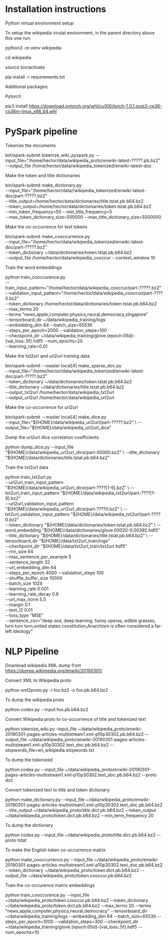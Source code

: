 Installation instructions
=========================

Python virtual environment setup

To setup the wikipedia virutal environment, in the parent directory above this one run:

python3 -m venv wikipedia

cd wikipedia

source bin/activate

pip install -r requirements.txt

Additional packages:

Pytorch

pip3 install https://download.pytorch.org/whl/cu100/torch-1.0.1.post2-cp36-cp36m-linux_x86_64.whl

PySpark pipeline
================

Tokenize the documents

bin/spark-submit tokenize_wiki_pyspark.py --input_file="/home/hector/data/wikipedia_proto/enwiki-latest-?????.pb.bz2" --output_file /home/hector/data/wikipedia_tokenized/enwiki-latest-doc

Make the token and title dictionaries

bin/spark-submit make_dictionary.py \
--input_file="/home/hector/data//wikipedia_tokenized/enwiki-latest-doc/part-?????.bz2" \
--title_output=/home/hector/data/dictionaries/title.tstat.pb.b64.bz2 \
--token_output=/home/hector/data/dictionaries/token.tstat.pb.b64.bz2 \
--min_token_frequency=50 --min_title_frequency=5 \
--max_token_dictionary_size=500000 --max_title_dictionary_size=5000000

Make the co-occurrence for text tokens

bin/spark-submit make_cooccurrence.py \
--input_file="/home/hector/data/wikipedia_tokenized/enwiki-latest-doc/part-?????.bz2" \
--token_dictionary ~/data/dictionaries/token.tstat.pb.b64.bz2 \
--output_file /home/hector/data/wikipedia_cooccur --context_window 10

Train the word embeddings

python train_cooccurence.py \
--train_input_pattern="/home/hector/data/wikipedia_cooccur/part-?????.bz2" \
--validation_input_pattern="/home/hector/data/wikipedia_cooccur/part-????0.bz2" \
--token_dictionary /home/hector/data/dictionaries/token.tstat.pb.b64.bz2 \
--max_terms 20 \
--terms "news,apple,computer,physics,neural,democracy,singapore" \
--tensorboard_dir ~/data/wikipedia_training/logs \
--embedding_dim 64 --batch_size=65536 \
--steps_per_epoch=2000 --validation_steps=100 \
--checkpoint_dir ~/data/wikipedia_training/glove.{epoch:05d}-{val_loss:.5f}.hdf5 --num_epochs=20 \
--learning_rate=0.01

Make the txt2url and url2url training data

bin/spark-submit --master local[4] make_sparse_doc.py \
--input_file="/home/hector/data/wikipedia_tokenized/enwiki-latest-doc/part-?????.bz2" \
--token_dictionary ~/data/dictionaries/token.tstat.pb.b64.bz2 \
--title_dictionary ~/data/dictionaries/title.tstat.pb.b64.bz2 \
--output_txt2url /home/hector/data/wikipedia_txt2url \
--output_url2url /home/hector/data/wikipedia_url2url

Make the co-occurrence for url2url

bin/spark-submit --master local[4] make_dice.py  \
--input_file="${HOME}/data/wikipedia_url2url/part-?????.bz2" \
--output_file="${HOME}/data/wikipedia_url2url_dice"

Dump the url2url dice correlation coefficients

python dump_dice.py --input_file "${HOME}/data/wikipedia_url2url_dice/part-00000.bz2" \
--title_dictionary "${HOME}/data/dictionaries/title.tstat.pb.b64.bz2"


Train the txt2url data

python train_txt2url.py \
--url2url_train_input_pattern "${HOME}/data/wikipedia_url2url_dice/part-????[1-9].bz2" \
--txt2url_train_input_pattern "${HOME}/data/wikipedia_txt2url/part-????[1-9].bz2" \
--url2url_validation_input_pattern "${HOME}/data/wikipedia_url2url_dice/part-????0.bz2" \
--txt2url_validation_input_pattern "${HOME}/data/wikipedia_txt2url/part-????0.bz2" \
--token_dictionary "${HOME}/data/dictionaries/token.tstat.pb.b64.bz2" \
--word_embedding "${HOME}/data/dictionaries/glove.00020-0.00392.hdf5" \
--title_dictionary "${HOME}/data/dictionaries/title.tstat.pb.b64.bz2" \
--tensorboard_dir "${HOME}/data/txt2url_train/logs" \
--checkpoint_dir  "${HOME}/data/txt2url_train/txt2url.hdf5" \
--rnn_size 64 \
--max_sentence_per_example 5 \
--sentence_length 32 \
--url_embedding_dim 64 \
--steps_per_epoch 4000 --validation_steps 100 \
--shuffle_buffer_size 10000 \
--batch_size 1024 \
--learning_rate 0.001 \
--learning_rate_decay 0.8 \
--url_max_norm 5.0 \
--margin 0.1 \
--text_l2 0.01 \
--loss_type "MSE" \
--sentence_csv="deep sea, deep learning, funny operas, edible grasses, turn turn turn,united states constitution,Anarchism is often considered a far-left ideology"



NLP Pipeline
============

Download wikipedia XML dump from https://dumps.wikimedia.org/enwiki/20190301/

Convert XML to Wikipedia proto

python xml2proto.py -i foo.bz2 -o foo.pb.b64.bz2

To dump the wikipedia proto

python codex.py --input foo.pb.b64.bz2

Convert Wikipedia proto to co-occurrence of title and tokenized text

python tokenize_wiki.py -input_file ~/data/wikipedia_proto/enwiki-20190301-pages-articles-multistream1.xml-p10p30302.pb.b64.bz2 --output_file ~/data/wikipedia_proto/enwiki-20190301-pages-articles-multistream1.xml-p10p30302.text_doc.pb.b64.bz2 --stopwords_file=en_wikipedia.stopwords.txt

To dump the tokenized

python codex.py --input_file ~/data/wikipedia_proto/enwiki-20190301-pages-articles-multistream1.xml-p10p30302.text_doc.pb.b64.bz2 --proto doc

Convert tokenized text to title and token dictionary

python make_dictionary.py --input_file ~/data/wikipedia_proto/enwiki-20190301-pages-articles-multistream1.xml-p10p30302.text_doc.pb.b64.bz2 --title_output ~/data/wikipedia_proto/title.dict.pb.b64.bz2 --token_output ~/data/wikipedia_proto/token.dict.pb.b64.bz2 --min_term_frequency 20

To dump the dictionary

python codex.py --input_file ~/data/wikipedia_proto/title.dict.pb.b64.bz2 --proto tstat

To make the English token co-occurrence matrix 

python make_cooccurrence.py --input_file ~/data/wikipedia_proto/enwiki-20190301-pages-articles-multistream1.xml-p10p30302.text_doc.pb.b64.bz2 --token_dictionary ~/data/wikipedia_proto/token.dict.pb.b64.bz2 --output_file ~/data/wikipedia_proto/token.cooccur.pb.b64.bz2

Train the co-occurence matrix embeddings

python train_cooccurence.py --input_file ~/data/wikipedia_proto/token.cooccur.pb.b64.bz2 --token_dictionary ~/data/wikipedia_proto/token.dict.pb.b64.bz2 --max_terms 20 --terms "news,apple,computer,physics,neural,democracy" --tensorboard_dir ~/data/wikipedia_training/logs --embedding_dim 64 --batch_size=65536 --steps_per_epoch=1000 --validation_steps=300 --checkpoint_dir ~/data/wikipedia_training/glove.{epoch:05d}-{val_loss:.5f}.hdf5 --num_epochs=10 